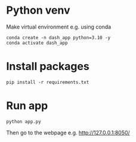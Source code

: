 # Python venv
Make virtual environment e.g. using conda
```
conda create -n dash_app python=3.10 -y
conda activate dash_app
```

# Install packages
```
pip install -r requirements.txt
```

# Run app
```
python app.py
```
Then go to the webpage e.g. http://127.0.0.1:8050/
